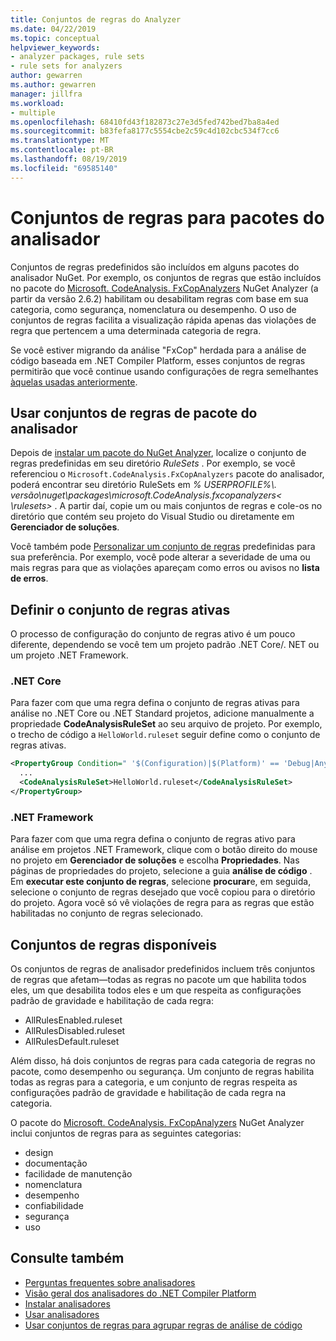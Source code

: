```yaml
---
title: Conjuntos de regras do Analyzer
ms.date: 04/22/2019
ms.topic: conceptual
helpviewer_keywords:
- analyzer packages, rule sets
- rule sets for analyzers
author: gewarren
ms.author: gewarren
manager: jillfra
ms.workload:
- multiple
ms.openlocfilehash: 68410fd43f182873c27e3d5fed742bed7ba8a4ed
ms.sourcegitcommit: b83fefa8177c5554cbe2c59c4d102cbc534f7cc6
ms.translationtype: MT
ms.contentlocale: pt-BR
ms.lasthandoff: 08/19/2019
ms.locfileid: "69585140"
---
```

# <a name="rule-sets-for-analyzer-packages"></a>Conjuntos de regras para pacotes do analisador

Conjuntos de regras predefinidos são incluídos em alguns pacotes do analisador NuGet. Por exemplo, os conjuntos de regras que estão incluídos no pacote do [Microsoft. CodeAnalysis. FxCopAnalyzers](https://www.nuget.org/packages/Microsoft.CodeAnalysis.FxCopAnalyzers/) NuGet Analyzer (a partir da versão 2.6.2) habilitam ou desabilitam regras com base em sua categoria, como segurança, nomenclatura ou desempenho. O uso de conjuntos de regras facilita a visualização rápida apenas das violações de regra que pertencem a uma determinada categoria de regra.

Se você estiver migrando da análise "FxCop" herdada para a análise de código baseada em .NET Compiler Platform, esses conjuntos de regras permitirão que você continue usando configurações de regra semelhantes [àquelas usadas anteriormente](rule-set-reference.md).

## <a name="use-analyzer-package-rule-sets"></a>Usar conjuntos de regras de pacote do analisador

Depois de [instalar um pacote do NuGet Analyzer](install-roslyn-analyzers.md), localize o conjunto de regras predefinidas em seu diretório *RuleSets* . Por exemplo, se você referenciou o `Microsoft.CodeAnalysis.FxCopAnalyzers` pacote do analisador, poderá encontrar seu diretório RuleSets em *% USERPROFILE%\\. versão\\nuget\packages\microsoft.CodeAnalysis.fxcopanalyzers\< \rulesets\>* . A partir daí, copie um ou mais conjuntos de regras e cole-os no diretório que contém seu projeto do Visual Studio ou diretamente em **Gerenciador de soluções**.

Você também pode [Personalizar um conjunto de regras](how-to-create-a-custom-rule-set.md) predefinidas para sua preferência. Por exemplo, você pode alterar a severidade de uma ou mais regras para que as violações apareçam como erros ou avisos no **lista de erros**.

## <a name="set-the-active-rule-set"></a>Definir o conjunto de regras ativas

O processo de configuração do conjunto de regras ativo é um pouco diferente, dependendo se você tem um projeto padrão .NET Core/. NET ou um projeto .NET Framework.

### <a name="net-core"></a>.NET Core

Para fazer com que uma regra defina o conjunto de regras ativas para análise no .NET Core ou .NET Standard projetos, adicione manualmente a propriedade **CodeAnalysisRuleSet** ao seu arquivo de projeto. Por exemplo, o trecho de código a `HelloWorld.ruleset` seguir define como o conjunto de regras ativas.

```xml
<PropertyGroup Condition=" '$(Configuration)|$(Platform)' == 'Debug|AnyCPU' ">
  ...
  <CodeAnalysisRuleSet>HelloWorld.ruleset</CodeAnalysisRuleSet>
</PropertyGroup>
```

### <a name="net-framework"></a>.NET Framework

Para fazer com que uma regra defina o conjunto de regras ativo para análise em projetos .NET Framework, clique com o botão direito do mouse no projeto em **Gerenciador de soluções** e escolha **Propriedades**. Nas páginas de propriedades do projeto, selecione a guia **análise de código** . Em **executar este conjunto de regras**, selecione **procurar**e, em seguida, selecione o conjunto de regras desejado que você copiou para o diretório do projeto. Agora você só vê violações de regra para as regras que estão habilitadas no conjunto de regras selecionado.

## <a name="available-rule-sets"></a>Conjuntos de regras disponíveis

Os conjuntos de regras de analisador predefinidos incluem três conjuntos de regras que afetam&mdash;todas as regras no pacote um que habilita todos eles, um que desabilita todos eles e um que respeita as configurações padrão de gravidade e habilitação de cada regra:

- AllRulesEnabled.ruleset
- AllRulesDisabled.ruleset
- AllRulesDefault.ruleset

Além disso, há dois conjuntos de regras para cada categoria de regras no pacote, como desempenho ou segurança. Um conjunto de regras habilita todas as regras para a categoria, e um conjunto de regras respeita as configurações padrão de gravidade e habilitação de cada regra na categoria.

O pacote do [Microsoft. CodeAnalysis. FxCopAnalyzers](https://www.nuget.org/packages/Microsoft.CodeAnalysis.FxCopAnalyzers/) NuGet Analyzer inclui conjuntos de regras para as seguintes categorias:

- design
- documentação
- facilidade de manutenção
- nomenclatura
- desempenho
- confiabilidade
- segurança
- uso

## <a name="see-also"></a>Consulte também

- [Perguntas frequentes sobre analisadores](analyzers-faq.md)
- [Visão geral dos analisadores do .NET Compiler Platform](roslyn-analyzers-overview.md)
- [Instalar analisadores](install-roslyn-analyzers.md)
- [Usar analisadores](use-roslyn-analyzers.md)
- [Usar conjuntos de regras para agrupar regras de análise de código](using-rule-sets-to-group-code-analysis-rules.md)
